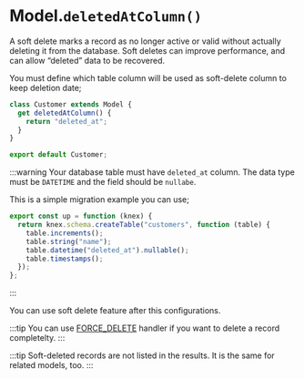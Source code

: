 # Model.`deletedAtColumn()`

A soft delete marks a record as no longer active or valid without actually deleting it from the database. Soft deletes can improve performance, and can allow “deleted” data to be recovered.

You must define which table column will be used as soft-delete column to keep deletion date;

```js
class Customer extends Model {
  get deletedAtColumn() {
    return "deleted_at";
  }
}

export default Customer;
```

:::warning
Your database table must have `deleted_at` column. The data type must be `DATETIME` and the field should be `nullabe`.

This is a simple migration example you can use;

```js
export const up = function (knex) {
  return knex.schema.createTable("customers", function (table) {
    table.increments();
    table.string("name");
    table.datetime("deleted_at").nullable();
    table.timestamps();
  });
};
```

:::

You can use soft delete feature after this configurations.

:::tip
You can use [FORCE_DELETE](/reference/handlers-force-delete-handler) handler if you want to delete a record completelty.
:::

:::tip
Soft-deleted records are not listed in the results. It is the same for related models, too.
:::

